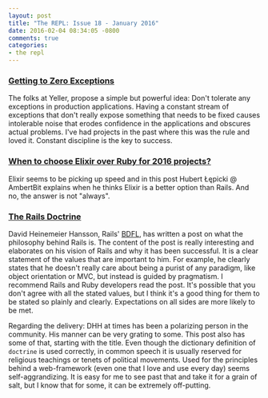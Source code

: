 ```yaml
---
layout: post
title: "The REPL: Issue 18 - January 2016"
date: 2016-02-04 08:34:05 -0800
comments: true
categories:
- the repl
---
```


### [Getting to Zero Exceptions][1]

The folks at Yeller, propose a simple but powerful idea: Don't tolerate any exceptions in production applications. Having a constant stream of exceptions that don't really expose something that needs to be fixed causes intolerable noise that erodes confidence in the applications and obscures actual problems. I've had projects in the past where this was the rule and loved it. Constant discipline is the key to success.

### [When to choose Elixir over Ruby for 2016 projects?][2]

Elixir seems to be picking up speed and in this post Hubert Łępicki @ AmbertBit explains when he thinks Elixir is a better option than Rails. And no, the answer is not "always".

### [The Rails Doctrine][3]

David Heinemeier Hansson, Rails' [BDFL][4], has written a post on what the philosophy behind Rails is. The content of the post is really interesting and elaborates on his vision of Rails and why it has been successful. It is a clear statement of the values that are important to him. For example, he clearly states that he doesn't really care about being a purist of any paradigm, like object orientation or MVC, but instead is guided by pragmatism. I recommend Rails and Ruby developers read the post. It's possible that you don't agree with all the stated values, but I think it's a good thing for them to be stated so plainly and clearly. Expectations on all sides are more likely to be met.

Regarding the delivery: DHH at times has been a polarizing person in the community. His manner can be very grating to some. This post also has some of that, starting with the title. Even though the dictionary definition of `doctrine` is used correctly, in common speech it is usually reserved for religious teachings or tenets of political movements. Used for the principles behind a web-framework (even one that I love and use every day) seems self-aggrandizing. It is easy for me to see past that and take it for a grain of salt, but I know that for some, it can be extremely off-putting.

[1]: http://yellerapp.com/posts/2015-06-01-getting-to-exception-zero.html
[2]: https://www.amberbit.com/blog/2015/12/22/when-choose-elixir-over-ruby-for-2016-projects/
[3]: http://rubyonrails.org/doctrine/
[4]: https://en.wikipedia.org/wiki/Benevolent_dictator_for_life
